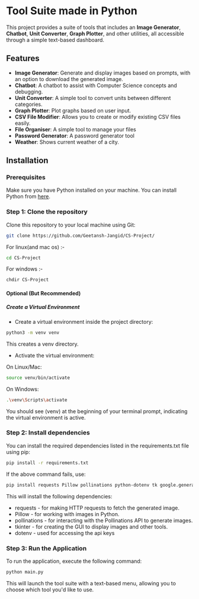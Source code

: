 # Tool Suite made in Python

This project provides a suite of tools that includes an **Image Generator**, **Chatbot**, **Unit Converter**, **Graph Plotter**, and other utilities, all accessible through a simple text-based dashboard.

## Features

- **Image Generator**: Generate and display images based on prompts, with an option to download the generated image.
- **Chatbot**: A chatbot to assist with Computer Science concepts and debugging.
- **Unit Converter**: A simple tool to convert units between different categories.
- **Graph Plotter**: Plot graphs based on user input.
- **CSV File Modifier**: Allows you to create or modify existing CSV files easily.
- **File Organiser**: A simple tool to manage your files
- **Password Generator**: A password generator tool
- **Weather**: Shows current weather of a city.

## Installation

### Prerequisites
Make sure you have Python installed on your machine. You can install Python from [here](https://www.python.org/downloads/).

### Step 1: Clone the repository

Clone this repository to your local machine using Git:

```bash
git clone https://github.com/Geetansh-Jangid/CS-Project/
```
For linux(and mac os) :-
```bash
cd CS-Project
```
For windows :-
```bash
chdir CS-Project
```
#### Optional (But Recommended)
##### Create a Virtual Environment
- Create a virtual environment inside the project directory:
```bash
python3 -m venv venv
```
This creates a venv directory.

- Activate the virtual environment:

On Linux/Mac:
```bash
source venv/bin/activate
```
On Windows:
```bash
.\venv\Scripts\activate
```
You should see (venv) at the beginning of your terminal prompt, indicating the virtual environment is active.

### Step 2: Install dependencies

You can install the required dependencies listed in the requirements.txt file using pip:

```bash 
pip install -r requirements.txt
```
If the above command fails, use:
```bash 
pip install requests Pillow pollinations python-dotenv tk google.generativeai
```

This will install the following dependencies:
- requests - for making HTTP requests to fetch the generated image.
- Pillow - for working with images in Python.
- pollinations - for interacting with the Pollinations API to generate images.
- tkinter - for creating the GUI to display images and other tools.
- dotenv - used for accessing the api keys


### Step 3: Run the Application

To run the application, execute the following command:

```bash
python main.py
```

This will launch the tool suite with a text-based menu, allowing you to choose which tool you'd like to use.
